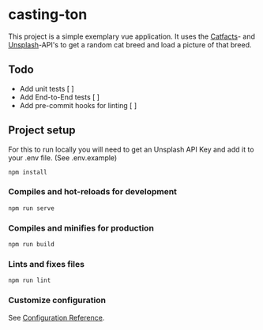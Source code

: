 # casting-ton

This project is a simple exemplary vue application. It uses the [Catfacts](https://catfact.ninja/)- and [Unsplash](https://unsplash.com/developers)-API's to get a random cat breed and load a picture of that breed.

## Todo

- Add unit tests [ ]
- Add End-to-End tests [ ]
- Add pre-commit hooks for linting [ ]

## Project setup

For this to run locally you will need to get an Unsplash API Key and add it to your .env file. (See .env.example)

```shell
npm install
```

### Compiles and hot-reloads for development

```shell
npm run serve
```

### Compiles and minifies for production

```shell
npm run build
```

### Lints and fixes files

```shell
npm run lint
```

### Customize configuration

See [Configuration Reference](https://cli.vuejs.org/config/).
